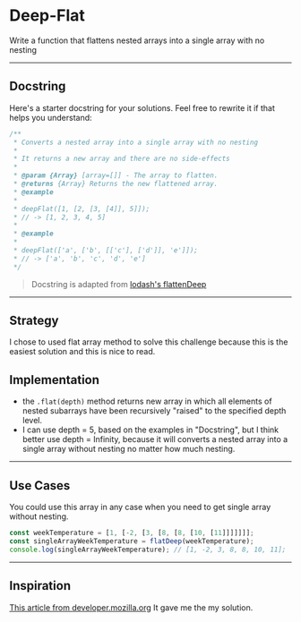 # Deep-Flat

Write a function that flattens nested arrays into a single array with no nesting

---

## Docstring

Here's a starter docstring for your solutions. Feel free to rewrite it if that
helps you understand:

```js
/**
 * Converts a nested array into a single array with no nesting
 *
 * It returns a new array and there are no side-effects
 *
 * @param {Array} [array=[]] - The array to flatten.
 * @returns {Array} Returns the new flattened array.
 * @example
 *
 * deepFlat([1, [2, [3, [4]], 5]]);
 * // -> [1, 2, 3, 4, 5]
 *
 * @example
 *
 * deepFlat(['a', ['b', [['c'], ['d']], 'e']]);
 * // -> ['a', 'b', 'c', 'd', 'e']
 */
```

> Docstring is adapted from
> [lodash's flattenDeep](https://github.com/lodash/lodash/blob/4.17.15/lodash.js#L7330)

---

## Strategy

I chose to used flat array method to solve this challenge because this is the
easiest solution and this is nice to read.

## Implementation

- the `.flat(depth)` method returns new array in which all elements of nested
  subarrays have been recursively "raised" to the specified depth level.
- I can use depth = 5, based on the examples in "Docstring", but I think better
  use depth = Infinity, because it will converts a nested array into a single
  array without nesting no matter how much nesting.

---

## Use Cases

You could use this array in any case when you need to get single array without
nesting.

```js
const weekTemperature = [1, [-2, [3, [8, [8, [10, [11]]]]]]];
const singleArrayWeekTemperature = flatDeep(weekTemperature);
console.log(singleArrayWeekTemperature); // [1, -2, 3, 8, 8, 10, 11];
```

---

## Inspiration

[This article from developer.mozilla.org](https://developer.mozilla.org/docs/Web/JavaScript/Reference/Global_Objects/Array/flat)
It gave me the my solution.
